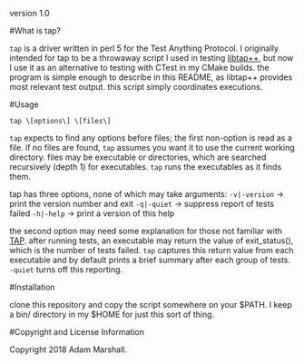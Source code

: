 version 1.0

#What is tap?

  `tap` is a driver written in perl 5 for the Test Anything Protocol.
I originally intended for tap to be a throwaway script I used in testing
[libtap++](https://github.com/ih8celery/libtap++), but now I use it as an alternative to testing with CTest
in my CMake builds. the program is simple enough to describe in this 
README, as libtap++ provides most relevant test output. this script
simply coordinates executions.

#Usage

  `tap \[options\] \[files\]`

  `tap` expects to find any options before files; the first non-option
is read as a file. if no files are found, `tap` assumes you want it to
use the current working directory. files may be executable or 
directories, which are searched recursively (depth 1) for executables.
`tap` runs the executables as it finds them.

  tap has three options, none of which may take arguments:
      `-v|-version`   -> print the version number and exit
      `-q|-quiet`     -> suppress report of tests failed
      `-h|-help`      -> print a version of this help

the second option may need some explanation for those not familiar with
[TAP](https://testanything.org). after running tests, an executable may
return the value of exit\_status(), which is the number of tests failed.
`tap` captures this return value from each executable and by default prints
a brief summary after each group of tests. `-quiet` turns off this
reporting.

#Installation

  clone this repository and copy the script somewhere on your $PATH. I
keep a bin/ directory in my $HOME for just this sort of thing.

#Copyright and License Information

Copyright 2018 Adam Marshall.


